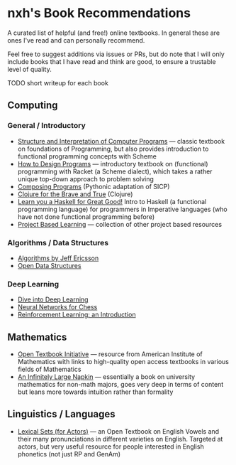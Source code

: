 # nxh's Book Recommendations

A curated list of helpful (and free!) online textbooks. In general these are ones I've read and can personally recommend.

Feel free to suggest additions via issues or PRs, but do note that I will only include books that I have read and think are good, to ensure a trustable level of quality.

TODO short writeup for each book

## Computing

### General / Introductory

* [Structure and Interpretation of Computer Programs](https://mitp-content-server.mit.edu/books/content/sectbyfn/books_pres_0/6515/sicp.zip/index.html) — classic textbook on foundations of Programming, but also provides introduction to functional programming concepts with Scheme
* [How to Design Programs](https://htdp.org/) — introductory textbook on (functional) programming with Racket (a Scheme dialect), which takes a rather unique top-down approach to problem solving
* [Composing Programs](https://www.composingprograms.com/) (Pythonic adaptation of SICP)
* [Clojure for the Brave and True](https://www.braveclojure.com/clojure-for-the-brave-and-true/) (Clojure)
* [Learn you a Haskell for Great Good!](http://learnyouahaskell.com/) Intro to Haskell (a functional programming language) for programmers in Imperative languages (who have not done functional programming before)
* [Project Based Learning](https://github.com/practical-tutorials/project-based-learning) — collection of other project based resources

### Algorithms / Data Structures

* [Algorithms by Jeff Ericsson](https://algorithms.wtf)
* [Open Data Structures](https://opendatastructures.org/)

### Deep Learning

* [Dive into Deep Learning](https://d2l.ai/)
* [Neural Networks for Chess](https://github.com/asdfjkl/neural_network_chess)
* [Reinforcement Learning: an Introduction](http://incompleteideas.net/book/the-book-2nd.html)

## Mathematics 

* [Open Textbook Initiative](https://aimath.org/textbooks/) — resource from American Institute of Mathematics with links to high-quality open access textbooks in various fields of Mathematics
* [An Infinitely Large Napkin](https://github.com/vEnhance/napkin) — essentially a book on university mathematics for non-math majors, goes very deep in terms of content but leans more towards intuition rather than formality

## Linguistics / Languages

* [Lexical Sets (for Actors)](https://ecampusontario.pressbooks.pub/lexicalsets/) — an Open Textbook on English Vowels and their many pronunciations in different varieties on English. Targeted at actors, but very useful resource for people interested in English phonetics (not just RP and GenAm)